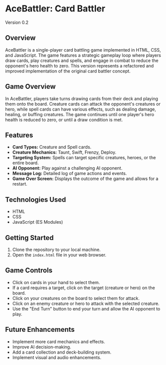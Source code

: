 # AceBattler: Card Battler
Version 0.2

## Overview

AceBattler is a single-player card battling game implemented in HTML, CSS, and JavaScript. The game features a strategic gameplay loop where players draw cards, play creatures and spells, and engage in combat to reduce the opponent's hero health to zero. This version represents a refactored and improved implementation of the original card battler concept.

## Game Overview

In AceBattler, players take turns drawing cards from their deck and playing them onto the board. Creature cards can attack the opponent's creatures or hero, while spell cards can have various effects, such as dealing damage, healing, or buffing creatures. The game continues until one player's hero health is reduced to zero, or until a draw condition is met.

## Features

*   **Card Types:** Creature and Spell cards.
*   **Creature Mechanics:** Taunt, Swift, Frenzy, Deploy.
*   **Targeting System:** Spells can target specific creatures, heroes, or the entire board.
*   **AI Opponent:** Play against a challenging AI opponent.
*   **Message Log:** Detailed log of game actions and events.
*   **Game Over Screen:** Displays the outcome of the game and allows for a restart.

## Technologies Used

*   HTML
*   CSS
*   JavaScript (ES Modules)

## Getting Started

1.  Clone the repository to your local machine.
2.  Open the `index.html` file in your web browser.

## Game Controls

*   Click on cards in your hand to select them.
*   If a card requires a target, click on the target (creature or hero) on the board.
*   Click on your creatures on the board to select them for attack.
*   Click on an enemy creature or hero to attack with the selected creature.
*   Use the "End Turn" button to end your turn and allow the AI opponent to play.

## Future Enhancements

*   Implement more card mechanics and effects.
*   Improve AI decision-making.
*   Add a card collection and deck-building system.
*   Implement visual and audio enhancements.
